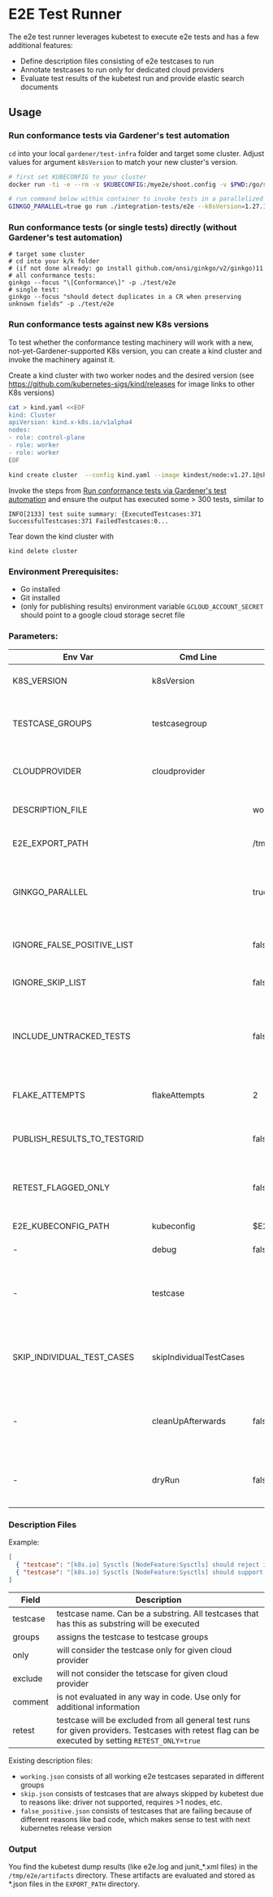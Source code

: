# E2E Test Runner

The e2e test runner leverages kubetest to execute e2e tests and has a few additional features:

- Define description files consisting of e2e testcases to run
- Annotate testcases to run only for dedicated cloud providers
- Evaluate test results of the kubetest run and provide elastic search documents

## Usage

### Run conformance tests via Gardener's test automation
`cd` into your local `gardener/test-infra` folder and target some cluster.  Adjust values for argument `k8sVersion` to match your new cluster's version.

```bash
# first set KUBECONFIG to your cluster
docker run -ti -e --rm -v $KUBECONFIG:/mye2e/shoot.config -v $PWD:/go/src/github.com/gardener/test-infra -e E2E_EXPORT_PATH=/tmp/export -e KUBECONFIG=/mye2e/shoot.config --network=host --workdir /go/src/github.com/gardener/test-infra  --platform linux/amd64 golang:1.23 bash

# run command below within container to invoke tests in a parallelized way (keep --cloudprovider=skeleton, it means that the tests won't utilize any cloud provider specifics but only resort to kube-apiserver access to the cluster, most likely this is anyway not relevant for the conformance tests, but only for other e2e tests)
GINKGO_PARALLEL=true go run ./integration-tests/e2e --k8sVersion=1.27.1 --cloudprovider=skeleton --testcasegroup="conformance"
```

### Run conformance tests (or single tests) directly (without Gardener's test automation)
```shell
# target some cluster
# cd into your k/k folder
# (if not done already: go install github.com/onsi/ginkgo/v2/ginkgo)11
# all conformance tests:
ginkgo --focus "\[Conformance\]" -p ./test/e2e
# single test:
ginkgo --focus "should detect duplicates in a CR when preserving unknown fields" -p ./test/e2e
``````

### Run conformance tests against new K8s versions
To test whether the conformance testing machinery will work with a new, not-yet-Gardener-supported K8s version, you can create a kind cluster and invoke the machinery against it.

Create a kind cluster with two worker nodes and the desired version (see https://github.com/kubernetes-sigs/kind/releases for image links to other K8s versions)
```bash
cat > kind.yaml <<EOF
kind: Cluster
apiVersion: kind.x-k8s.io/v1alpha4
nodes:
- role: control-plane
- role: worker
- role: worker
EOF

kind create cluster  --config kind.yaml --image kindest/node:v1.27.1@sha256:b7d12ed662b873bd8510879c1846e87c7e676a79fefc93e17b2a52989d3ff42b
```

Invoke the steps from [Run conformance tests via Gardener's test automation](#run-conformance-tests-via-gardeners-test-automation) and ensure the output has executed some > 300 tests, similar to
```shell
INFO[2133] test suite summary: {ExecutedTestcases:371 SuccessfulTestcases:371 FailedTestcases:0...
```

Tear down the kind cluster with
```shell
kind delete cluster
```

### Environment Prerequisites:

- Go installed
- Git installed
- (only for publishing results) environment variable `GCLOUD_ACCOUNT_SECRET` should point to a google cloud storage secret file

### Parameters:

| Env Var  | Cmd Line | Default | Description  |
|---|---|---|---|
| K8S_VERSION | k8sVersion |  | **[Required]** Kubernetes cluster version |
| TESTCASE_GROUPS | testcasegroup |  | **[Required]** testcases groups to run (comma separated). E.g. `fast,slow` |
| CLOUDPROVIDER | cloudprovider |  | **[Required]** Cloud provider (supported: aws, gcp, azure, alicloud, openstack) |
| DESCRIPTION_FILE |  | working.json | Path to description json file, which lists the testcases to run |
| E2E_EXPORT_PATH  |  | /tmp/e2e/export  | Location of `shoot.config` file and test results |
| GINKGO_PARALLEL |  | true | Whether to run kubetest in parallel way. Testcases that consist of the `[Serial] tag are executed serially. |
| IGNORE_FALSE_POSITIVE_LIST |  | false | Ignores exclusion of testcases that are listed in `false_positive.json` |
| IGNORE_SKIP_LIST |  | false | Ignores exclusion of testcases that are listed in `skip.json`  |
| INCLUDE_UNTRACKED_TESTS |  | false | Executes testcases that are not mentioned in description files for given provider and kubernetes release version |
| FLAKE_ATTEMPTS | flakeAttempts | 2 | Flake attempts for kubetest: how many time a failed test should be rerun |
| PUBLISH_RESULTS_TO_TESTGRID |  | false | Whether to push test results to google cloud storage, for testgrid |
| RETEST_FLAGGED_ONLY |  | false | Runs testcases with retest flag only. Value of `DESCRIPTION_FILE` is ignored |
| E2E_KUBECONFIG_PATH | kubeconfig | $E2E_EXPORT_PATH/shoot.config | File path of kubeconfig file |
| - | debug | false | Runs application in debug mode |
| - | testcase |  | List of explicit testcases to test. If used, `TESTCASE_GROUPS` and `TESTCASE_GROUPS` are ignored.  |
| SKIP_INDIVIDUAL_TEST_CASES | skipIndividualTestCases |  | A list of ginkgo.skip patterns (regex based) to skip individual test cases. Use "\|" as delimiter. |
| - | cleanUpAfterwards | false | Removes downloaded or existings kubernetes files to reduce memory footprint. |
| - | dryRun | false | Dry Run mode, get all test cases and save them to a file, then print the filename path. |
### Description Files
Example:
```json
[
  { "testcase": "[k8s.io] Sysctls [NodeFeature:Sysctls] should reject invalid sysctls", "groups": ["slow", "conformance"], "only": ["aws", "gcp"], "retest": ["aws"], "comment": "Some comment"},
  { "testcase": "[k8s.io] Sysctls [NodeFeature:Sysctls] should support sysctls", "groups": ["slow"], "exclude": ["aws"]}
]
```
| Field  | Description  |
|---|---|
| testcase | testcase name. Can be a substring. All testcases that has this as substring will be executed |
| groups | assigns the testcase to testcase groups |
| only | will consider the testcase only for given cloud provider |
| exclude | will not consider the tetscase for given cloud provider |
| comment | is not evaluated in any way in code. Use only for additional information |
| retest | testcase will be excluded from all general test runs for given providers. Testcases with retest flag can be executed by setting `RETEST_ONLY=true`  |

Existing description files:
- `working.json` consists of all working e2e testcases separated in different groups
- `skip.json` consists of testcases that are always skipped by kubetest due to reasons like: driver not supported, requires >1 nodes, etc.
- `false_positive.json` consists of testcases that are failing because of different reasons like bad code, which makes sense to test with next kubernetes release version

### Output
You find the kubetest dump results (like e2e.log and junit_*.xml files) in the `/tmp/e2e/artifacts` directory. These artifacts are evaluated and stored as *.json files in the `EXPORT_PATH` directory.

<!-- @import "[TOC]" {cmd="toc" depthFrom=1 depthTo=6 orderedList=false} -->
